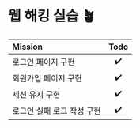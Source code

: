 # 웹 해킹 실습 🪴

| Mission                                                                                     | Todo |
| :------------------------------------------------------------------------------------------ | :--: |
| 로그인 페이지 구현                             |  ✔️  |
| 회원가입 페이지 구현   |  ✔️  |
| 세션 유지 구현     |  ✔️  |
| 로그인 실패 로그 작성 구현     |  ✔️  |
